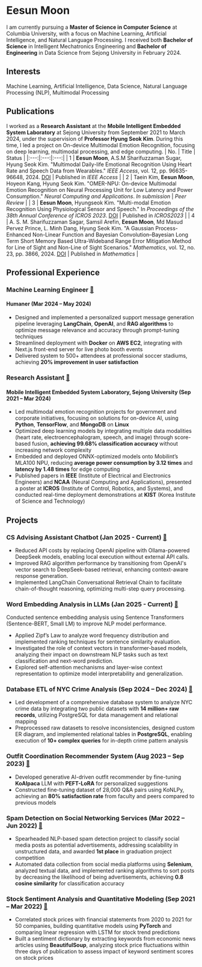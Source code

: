 # Eesun Moon

I am currently pursuing a **Master of Science in Computer Science** at Columbia University, with a focus on Machine Learning, Artificial Intelligence, and Natural Language Processing. I received both **Bachelor of Science** in Intelligent Mechatronics Engineering and **Bachelor of Engineering** in Data Science from Sejong University in February 2024.

## Interests
Machine Learning, Artificial Intelligence, Data Science, Natural Language Processing (NLP), Multimodal Processing

## Publications
I worked as a **Research Assistant** at the **Mobile Intelligent Embedded System Laboratory** at Sejong University from September 2021 to March 2024, under the supervision of **Professor Hyung Seok Kim**. During this time, I led a project on On-device Multimodal Emotion Recognition, focusing on deep learning, multimodal processing, and edge computing.
| No. | Title | Status |
|:---:|:---:|:---:|
| 1 | **Eesun Moon**, A.S.M Sharifuzzaman Sugar, Hyung Seok Kim. "Multimodal Daily-life Emotional Recognition Using Heart Rate and Speech Data from Wearables." *IEEE Access*, vol. 12, pp. 96635-96648, 2024. [DOI](https://doi.org/10.1109/ACCESS.2024.3427111) | Published in *IEEE Access* |
| 2 | Taein Kim, **Eesun Moon**, Hoyeon Kang, Hyung Seok Kim. "OMER-NPU: On-device Multimodal Emotion Recognition on Neural Processing Unit for Low Latency and Power Consumption." *Neural Computing and Applications*. *In submission* | *Peer Review* | 
| 3 | **Eesun Moon**, Hyungseok Kim. "Multi-modal Emotion Recognition Using Physiological Sensor and Speech." In *Proceedings of the 38th Annual Conference of ICROS 2023*. [DOI](https://www.dbpia.co.kr/journal/articleDetail?nodeId=NODE11480498#a) | Published in *ICROS2023* |
| 4 | A. S. M. Sharifuzzaman Sagar, Samsil Arefin, **Eesun Moon**, Md Masud Pervez Prince, L. Minh Dang, Hyung Seok Kim. "A Gaussian Process-Enhanced Non-Linear Function and Bayesian Convolution–Bayesian Long Term Short Memory Based Ultra-Wideband Range Error Mitigation Method for Line of Sight and Non-Line of Sight Scenarios." *Mathematics*, vol. 12, no. 23, pp. 3866, 2024. [DOI](https://doi.org/10.3390/math12233866) | Published in *Mathematics* |


## Professional Experience

### Machine Learning Engineer [📎]((https://github.com/EesunMoon/genai_soccer))
#### Humaner (Mar 2024 – May 2024)
- Designed and implemented a personalized support message generation pipeline leveraging **LangChain**, **OpenAI**, and **RAG algorithms** to optimize message relevance and accuracy through prompt-tuning techniques
-	Streamlined deployment with **Docker** on **AWS EC2**, integrating with Next.js front-end server for live photo booth events
-	Delivered system to 500+ attendees at professional soccer stadiums, achieving **20% improvement in user satisfaction**


### Research Assistant [📎](https://github.com/EesunMoon/On-device_Multimodal_ER)
#### Mobile Intelligent Embedded System Laboratory, Sejong University (Sep 2021 – Mar 2024)
-	Led multimodal emotion recognition projects for government and corporate initiatives, focusing on solutions for on-device AI, using **Python**, **TensorFlow**, and **MongoDB** on **Linux**
-	Optimized deep learning models by integrating multiple data modalities (heart rate, electroencephalogram, speech, and image) through score-based fusion, **achieving 99.68% classification accuracy** without increasing network complexity
-	Embedded and deployed ONNX-optimized models onto Mobilint’s MLA100 NPU, reducing **average power consumption by 3.12 times** and **latency by 1.48 times** for edge computing
-	Published papers in **IEEE** (Institute of Electrical and Electronics Engineers) and **NCAA** (Neural Computing and Applications), presented a poster at **ICROS** (Institute of Control, Robotics, and Systems), and conducted real-time deployment demonstrations at **KIST** (Korea Institute of Science and Technology)


## Projects
### CS Advising Assistant Chatbot (Jan 2025 - Current) [📎](https://github.com/EesunMoon/CS_Advising_Assistant)
- Reduced API costs by replacing OpenAI pipeline with Ollama-powered DeepSeek models, enabling local execution without external API calls.
- Improved RAG algorithm performance by transitioning from OpenAI's vector search to DeepSeek-based retrieval, enhancing context-aware response generation.
- Implemented LangChain Conversational Retrieval Chain to facilitate chain-of-thought reasoning, optimizing multi-step query processing.
  
### Word Embedding Analysis in LLMs (Jan 2025 - Current) [📎](https://github.com/EesunMoon/Word_Embedding_Analysis)
Conducted sentence embedding analysis using Sentence Transformers (Sentence-BERT, Small LM) to improve NLP model performance.
- Applied Zipf’s Law to analyze word frequency distribution and implemented ranking techniques for sentence similarity evaluation.
- Investigated the role of context vectors in transformer-based models, analyzing their impact on downstream NLP tasks such as text classification and next-word prediction.
- Explored self-attention mechanisms and layer-wise context representation to optimize model interpretability and generalization.

### Database ETL of NYC Crime Analysis (Sep 2024 – Dec 2024) [📎](https://github.com/EesunMoon/DB-NYPD)
- Led development of a comprehensive database system to analyze NYC crime data by integrating two public datasets with **14 million+ raw records**, utilizing PostgreSQL for data management and relational mapping
-	Preprocessed raw datasets to resolve inconsistencies, designed custom ER diagram, and implemented relational tables in **PostgreSQL**, enabling execution of **10+ complex queries** for in-depth crime pattern analysis

### Outfit Coordination Recommender System (Aug 2023 – Sep 2023) [📎](https://github.com/EesunMoon/genAI_Cor-Recom)
-	Developed generative AI-driven outfit recommender by fine-tuning **KoAlpaca** LLM with **PEFT-LoRA** for personalized suggestions
-	Constructed fine-tuning dataset of 28,000 Q&A pairs using KoNLPy, achieving an **80% satisfaction rate** from faculty and peers compared to previous models

### Spam Detection on Social Networking Services (Mar 2022 – Jun 2022) [📎](https://github.com/EesunMoon/spam_review_detection)
-	Spearheaded NLP-based spam detection project to classify social media posts as potential advertisements, addressing scalability in unstructured data, and awarded **1st place** in graduation project competition
-	Automated data collection from social media platforms using **Selenium**, analyzed textual data, and implemented ranking algorithms to sort posts by decreasing the likelihood of being advertisements, achieving **0.8 cosine similarity** for classification accuracy

### Stock Sentiment Analysis and Quantitative Modeling (Sep 2021 – Mar 2022) [📎](https://github.com/EesunMoon/JENQ)
- Correlated stock prices with financial statements from 2020 to 2021 for 50 companies, building quantitative models using **PyTorch** and comparing linear regression with LSTM for stock trend predictions
- Built a sentiment dictionary by extracting keywords from economic news articles using **BeautifulSoup**, analyzing stock price fluctuations within three days of publication to assess impact of keyword sentiment scores on stock prices


<!---
MoonEeSun/MoonEeSun is a ✨ special ✨ repository because its `README.md` (this file) appears on your GitHub profile.
You can click the Preview link to take a look at your changes.
--->
